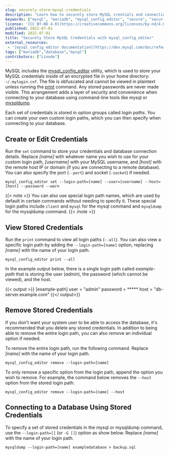 ```yaml
---
slug: securely-store-mysql-credentials
description: "Learn how to securely store MySQL crentials and connection details using the mysql_config_editor utility."
keywords: ["mysql", "mariadb", "mysql_config_editor", "secure", "security"]
license: '[CC BY-ND 4.0](https://creativecommons.org/licenses/by-nd/4.0)'
published: 2022-07-01
modified: 2022-07-01
title: "Securely Store MySQL Credentials with mysql_config_editor"
external_resources:
 - '[mysql_config_editor documentation](https://dev.mysql.com/doc/refman/8.0/en/mysql-config-editor.html)'
tags: ["mariadb","database","mysql"]
contributors: ["Linode"]
---
```


MySQL includes the [mysql_config_editor](https://dev.mysql.com/doc/refman/8.0/en/mysql-config-editor.html) utility, which is used to store your MySQL credentials inside of an encrypted file in your home directory: `~/.mylogin.cnf`. The file is obfuscated and cannot be viewed in plaintext unless running the [print](#view-stored-credentials) command. Any stored passwords are never made visible. This arrangement adds a layer of security and convenience when connecting to your database using command-line tools like mysql or [mysqldump](/docs/guides/mysqldump-backups).

Each set of credentials is stored in option groups called *login paths*. You can create your own custom login paths, which you can then specify when connecting to your database.

## Create or Edit Credentials

Run the `set` command to store your credentials and database connection details. Replace *[name]* with whatever name you wish to use for your custom login path, *[username]* with your MySQL username, and *[host]* with the remote host IP or domain (if you are connecting to a remote database). You can also specify the port (`--port`) and socket (`-socket`) if needed.

    mysql_config_editor set --login-path=[name] --user=[username] --host=[host] --password --warn

{{< note >}}
You can also use special login path names, which are used by default in certain commands without needing to specify it. These special login paths include `client` and `mysql` for the mysql command and `mysqldump` for the mysqldump command.
{{< /note >}}

## View Stored Credentials

Run the `print` command to view all login paths (`--all`). You can also view a specific login path by adding the `--login-path=[name]` option, replacing *[name]* with the name of your login path.

    mysql_config_editor print --all

In the example output below, there is a single login path called *example-path* that is storing the user (*admin*), the password (which cannot be viewed), and the host.

{{< output >}}
[example-path]
user = "admin"
password = *****
host = "db-server.example.com"
{{</ output>}}

## Remove Stored Credentials

If you don't want your system user to be able to access the database, it's recommended that you delete any stored credentials. In addition to being able to remove the entire login path, you can also remove an individual option if needed.

To remove the entire login path, run the following command. Replace *[name]* with the name of your login path.

    mysql_config_editor remove --login-path=[name]

To only remove a specific option from the login path, append the option you wish to remove. For example, the command below removes the `--host` option from the stored login path.

    mysql_config_editor remove --login-path=[name] --host


## Connecting to a Database Using Stored Credentials

To specify a set of stored credentials in the mysql or mysqldump command, use the `--login-path=[]` (or `-G []`) option as show below. Replace *[name]* with the name of your login path.

    mysqldump --login-path=[name] exampledatabase > backup.sql